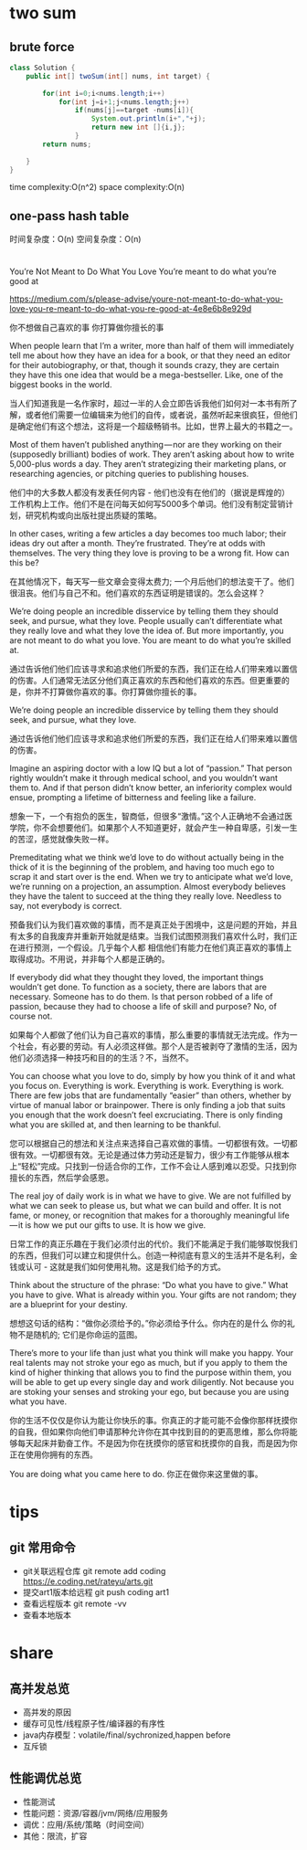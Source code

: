# two sum
## brute force
``` java
class Solution {
    public int[] twoSum(int[] nums, int target) {
        
        for(int i=0;i<nums.length;i++)
            for(int j=i+1;j<nums.length;j++)
                if(nums[j]==target -nums[i]){
                    System.out.println(i+","+j);            
                    return new int []{i,j};
                }
        return nums;
        
    }
}
```
time complexity:O(n^2)
space complexity:O(n)
## one-pass hash table

时间复杂度：O(n)
空间复杂度：O(n)

# 
You’re Not Meant to Do What You Love
You’re meant to do what you’re good at

https://medium.com/s/please-advise/youre-not-meant-to-do-what-you-love-you-re-meant-to-do-what-you-re-good-at-4e8e6b8e929d

你不想做自己喜欢的事
你打算做你擅长的事

When people learn that I’m a writer, more than half of them will immediately tell me about how they have an idea for a book, or that they need an editor for their autobiography, or that, though it sounds crazy, they are certain they have this one idea that would be a mega-bestseller. Like, one of the biggest books in the world.

当人们知道我是一名作家时，超过一半的人会立即告诉我他们如何对一本书有所了解，或者他们需要一位编辑来为他们的自传，或者说，虽然听起来很疯狂，但他们是确定他们有这个想法，这将是一个超级畅销书。比如，世界上最大的书籍之一。

Most of them haven’t published anything — nor are they working on their (supposedly brilliant) bodies of work. They aren’t asking about how to write 5,000-plus words a day. They aren’t strategizing their marketing plans, or researching agencies, or pitching queries to publishing houses.

他们中的大多数人都没有发表任何内容 - 他们也没有在他们的（据说是辉煌的）工作机构上工作。他们不是在问每天如何写5000多个单词。他们没有制定营销计划，研究机构或向出版社提出质疑的策略。

In other cases, writing a few articles a day becomes too much labor; their ideas dry out after a month. They’re frustrated. They’re at odds with themselves. The very thing they love is proving to be a wrong fit. How can this be?

在其他情况下，每天写一些文章会变得太费力; 一个月后他们的想法变干了。他们很沮丧。他们与自己不和。他们喜欢的东西证明是错误的。怎么会这样？

We’re doing people an incredible disservice by telling them they should seek, and pursue, what they love. People usually can’t differentiate what they really love and what they love the idea of. But more importantly, you are not meant to do what you love. You are meant to do what you’re skilled at.

通过告诉他们他们应该寻求和追求他们所爱的东西，我们正在给人们带来难以置信的伤害。人们通常无法区分他们真正喜欢的东西和他们喜欢的东西。但更重要的是，你并不打算做你喜欢的事。你打算做你擅长的事。

We’re doing people an incredible disservice by telling them they should seek, and pursue, what they love.

通过告诉他们他们应该寻求和追求他们所爱的东西，我们正在给人们带来难以置信的伤害。

Imagine an aspiring doctor with a low IQ but a lot of “passion.” That person rightly wouldn’t make it through medical school, and you wouldn’t want them to. And if that person didn’t know better, an inferiority complex would ensue, prompting a lifetime of bitterness and feeling like a failure.

想象一下，一个有抱负的医生，智商低，但很多“激情。”这个人正确地不会通过医学院，你不会想要他们。如果那个人不知道更好，就会产生一种自卑感，引发一生的苦涩，感觉就像失败一样。

Premeditating what we think we’d love to do without actually being in the thick of it is the beginning of the problem, and having too much ego to scrap it and start over is the end. When we try to anticipate what we’d love, we’re running on a projection, an assumption. Almost everybody believes they have the talent to succeed at the thing they really love. Needless to say, not everybody is correct.

预备我们认为我们喜欢做的事情，而不是真正处于困境中，这是问题的开始，并且有太多的自我废弃并重新开始就是结束。当我们试图预测我们喜欢什么时，我们正在进行预测，一个假设。几乎每个人都 相信他们有能力在他们真正喜欢的事情上取得成功。不用说，并非每个人都是正确的。

If everybody did what they thought they loved, the important things wouldn’t get done. To function as a society, there are labors that are necessary. Someone has to do them. Is that person robbed of a life of passion, because they had to choose a life of skill and purpose? No, of course not.

如果每个人都做了他们认为自己喜欢的事情，那么重要的事情就无法完成。作为一个社会，有必要的劳动。有人必须这样做。那个人是否被剥夺了激情的生活，因为他们必须选择一种技巧和目的的生活？不，当然不。

You can choose what you love to do, simply by how you think of it and what you focus on. Everything is work. Everything is work. Everything is work. There are few jobs that are fundamentally “easier” than others, whether by virtue of manual labor or brainpower. There is only finding a job that suits you enough that the work doesn’t feel excruciating. There is only finding what you are skilled at, and then learning to be thankful.

您可以根据自己的想法和关注点来选择自己喜欢做的​​事情。一切都很有效。一切都很有效。一切都很有效。无论是通过体力劳动还是智力，很少有工作能够从根本上“轻松”完成。只找到一份适合你的工作，工作不会让人感到难以忍受。只找到你擅长的东西，然后学会感恩。

The real joy of daily work is in what we have to give. We are not fulfilled by what we can seek to please us, but what we can build and offer. It is not fame, or money, or recognition that makes for a thoroughly meaningful life — it is how we put our gifts to use. It is how we give.

日常工作的真正乐趣在于我们必须付出的代价。我们不能满足于我们能够取悦我们的东西，但我们可以建立和提供什么。创造一种彻底有意义的生活并不是名利，金钱或认可 - 这就是我们如何使用礼物。这是我们给予的方式。


Think about the structure of the phrase: “Do what you have to give.” What you have to give. What is already within you. Your gifts are not random; they are a blueprint for your destiny.


想想这句话的结构：“做你必须给予的。”你必须给予什么。你内在的是什么 你的礼物不是随机的; 它们是你命运的蓝图。


There’s more to your life than just what you think will make you happy. Your real talents may not stroke your ego as much, but if you apply to them the kind of higher thinking that allows you to find the purpose within them, you will be able to get up every single day and work diligently. Not because you are stoking your senses and stroking your ego, but because you are using what you have.


你的生活不仅仅是你认为能让你快乐的事。你真正的才能可能不会像你那样抚摸你的自我，但如果你向他们申请那种允许你在其中找到目的的更高思维，那么你将能够每天起床并勤奋工作。不是因为你在抚摸你的感官和抚摸你的自我，而是因为你正在使用你拥有的东西。


You are doing what you came here to do.
你正在做你来这里做的事。

# tips
## git 常用命令
- git关联远程仓库
git remote add coding https://e.coding.net/rateyu/arts.git
- 提交art1版本给远程
git push coding art1
- 查看远程版本
git remote -vv
- 查看本地版本

# share

## 高并发总览
- 高并发的原因
- 缓存可见性/线程原子性/编译器的有序性
- java内存模型：volatile/final/sychronized,happen before
- 互斥锁

## 性能调优总览
- 性能测试
- 性能问题：资源/容器/jvm/网络/应用服务
- 调优：应用/系统/策略（时间空间）
- 其他：限流，扩容

